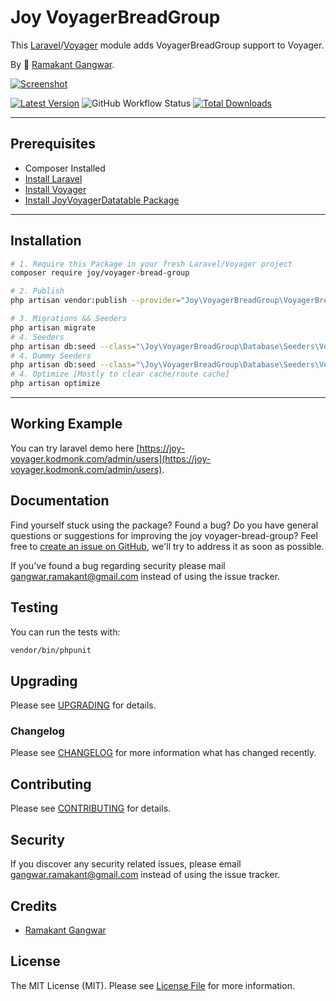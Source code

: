 # Joy VoyagerBreadGroup

This [Laravel](https://laravel.com/)/[Voyager](https://voyager.devdojo.com/) module adds VoyagerBreadGroup support to Voyager.

By 🐼 [Ramakant Gangwar](https://github.com/rxcod9).

[![Screenshot](https://raw.githubusercontent.com/rxcod9/joy-voyager-bread-group/main/cover.jpg)](https://joy-voyager.kodmonk.com/)

[![Latest Version](https://img.shields.io/github/v/release/rxcod9/joy-voyager-bread-group?style=flat-square)](https://github.com/rxcod9/joy-voyager-bread-group/releases)
![GitHub Workflow Status](https://img.shields.io/github/actions/workflow/status/rxcod9/joy-voyager-bread-group/run-tests.yml?branch=main&label=tests)
[![Total Downloads](https://img.shields.io/packagist/dt/joy/voyager-bread-group.svg?style=flat-square)](https://packagist.org/packages/joy/voyager-bread-group)

---

## Prerequisites

*   Composer Installed
*   [Install Laravel](https://laravel.com/docs/installation)
*   [Install Voyager](https://github.com/the-control-group/voyager)
*   [Install JoyVoyagerDatatable Package](https://github.com/rxcod9/joy-voyager-datatable)

---

## Installation

```bash
# 1. Require this Package in your fresh Laravel/Voyager project
composer require joy/voyager-bread-group

# 2. Publish
php artisan vendor:publish --provider="Joy\VoyagerBreadGroup\VoyagerBreadGroupServiceProvider" --force

# 3. Migrations && Seeders
php artisan migrate
# 4. Seeders
php artisan db:seed --class="\Joy\VoyagerBreadGroup\Database\Seeders\VoyagerDatabaseSeeder" --force
# 4. Dummy Seeders
php artisan db:seed --class="\Joy\VoyagerBreadGroup\Database\Seeders\VoyagerDummyDatabaseSeeder" --force
# 4. Optimize [Mostly to clear cache/route cache]
php artisan optimize
```

---


## Working Example

You can try laravel demo here [https://joy-voyager.kodmonk.com/admin/users](https://joy-voyager.kodmonk.com/admin/users).

## Documentation

Find yourself stuck using the package? Found a bug? Do you have general questions or suggestions for improving the joy voyager-bread-group? Feel free to [create an issue on GitHub](https://github.com/rxcod9/joy-voyager-bread-group/issues), we'll try to address it as soon as possible.

If you've found a bug regarding security please mail [gangwar.ramakant@gmail.com](mailto:gangwar.ramakant@gmail.com) instead of using the issue tracker.

## Testing

You can run the tests with:

```bash
vendor/bin/phpunit
```

## Upgrading

Please see [UPGRADING](UPGRADING.md) for details.

### Changelog

Please see [CHANGELOG](CHANGELOG.md) for more information what has changed recently.

## Contributing

Please see [CONTRIBUTING](CONTRIBUTING.md) for details.

## Security

If you discover any security related issues, please email [gangwar.ramakant@gmail.com](mailto:gangwar.ramakant@gmail.com) instead of using the issue tracker.

## Credits

- [Ramakant Gangwar](https://github.com/rxcod9)

## License

The MIT License (MIT). Please see [License File](LICENSE.md) for more information.
